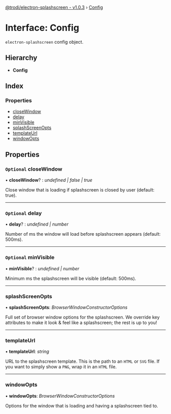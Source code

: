 [@trodi/electron-splashscreen - v1.0.3](../README.md) › [Config](config.md)

# Interface: Config

`electron-splashscreen` config object.

## Hierarchy

* **Config**

## Index

### Properties

* [closeWindow](config.md#optional-closewindow)
* [delay](config.md#optional-delay)
* [minVisible](config.md#optional-minvisible)
* [splashScreenOpts](config.md#splashscreenopts)
* [templateUrl](config.md#templateurl)
* [windowOpts](config.md#windowopts)

## Properties

### `Optional` closeWindow

• **closeWindow**? : *undefined | false | true*

Close window that is loading if splashscreen is closed by user (default: true).

___

### `Optional` delay

• **delay**? : *undefined | number*

Number of ms the window will load before splashscreen appears (default: 500ms).

___

### `Optional` minVisible

• **minVisible**? : *undefined | number*

Minimum ms the splashscreen will be visible (default: 500ms).

___

###  splashScreenOpts

• **splashScreenOpts**: *BrowserWindowConstructorOptions*

Full set of browser window options for the splashscreen. We override key attributes to
make it look & feel like a splashscreen; the rest is up to you!

___

###  templateUrl

• **templateUrl**: *string*

URL to the splashscreen template. This is the path to an `HTML` or `SVG` file.
If you want to simply show a `PNG`, wrap it in an `HTML` file.

___

###  windowOpts

• **windowOpts**: *BrowserWindowConstructorOptions*

Options for the window that is loading and having a splashscreen tied to.
